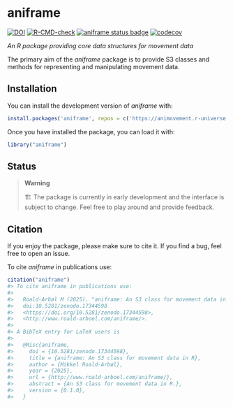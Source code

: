 
<!-- README.md is generated from README.Rmd. Please edit that file -->

# aniframe

<!-- badges: start -->

[![DOI](https://zenodo.org/badge/DOI/10.5281/zenodo.17344597.svg)](10.5281/zenodo.17344597)
[![R-CMD-check](https://github.com/animovement/aniframe/actions/workflows/R-CMD-check.yaml/badge.svg)](https://github.com/animovement/aniframe/actions/workflows/R-CMD-check.yaml)
[![aniframe status
badge](https://animovement.r-universe.dev/badges/aniframe)](https://animovement.r-universe.dev)
[![codecov](https://codecov.io/gh/animovement/aniframe/graph/badge.svg?token=Pf5n3yzLzK)](https://codecov.io/gh/animovement/aniframe)
<!-- badges: end -->

*An R package providing core data structures for movement data*

The primary aim of the *aniframe* package is to provide S3 classes and
methods for representing and manipulating movement data.

## Installation

You can install the development version of *aniframe* with:

``` r
install.packages('aniframe', repos = c('https://animovement.r-universe.dev', 'https://cloud.r-project.org'))
```

Once you have installed the package, you can load it with:

``` r
library("aniframe")
```

## Status

> **Warning**
>
> 🏗️ The package is currently in early development and the interface is
> subject to change. Feel free to play around and provide feedback.

## Citation

If you enjoy the package, please make sure to cite it. If you find a
bug, feel free to open an issue.

To cite *aniframe* in publications use:

``` r
citation("aniframe")
#> To cite aniframe in publications use:
#> 
#>   Roald-Arbøl M (2025). "aniframe: An S3 class for movement data in R."
#>   doi:10.5281/zenodo.17344598
#>   <https://doi.org/10.5281/zenodo.17344598>,
#>   <http://www.roald-arboel.com/aniframe/>.
#> 
#> A BibTeX entry for LaTeX users is
#> 
#>   @Misc{aniframe,
#>     doi = {10.5281/zenodo.17344598},
#>     title = {aniframe: An S3 class for movement data in R},
#>     author = {Mikkel Roald-Arbøl},
#>     year = {2025},
#>     url = {http://www.roald-arboel.com/aniframe/},
#>     abstract = {An S3 class for movement data in R.},
#>     version = {0.1.0},
#>   }
```
